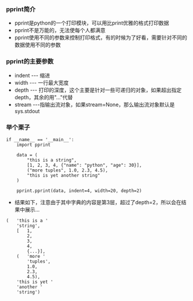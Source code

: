 ### pprint简介
- pprint是python的一个打印模块，可以用比print优雅的格式打印数据
- pprint不是万能的，无法使每个人都满意
- pprint使用不同的参数来控制打印格式，有的时候为了好看，需要针对不同的数据使用不同的参数

### pprint的主要参数
-  indent --- 缩进
-  width --- 一行最大宽度
-  depth --- 打印的深度，这个主要是针对一些可递归的对象，如果超出指定depth，其余的用"..."代替
-  stream ---指输出流对象，如果stream=None，那么输出流对象默认是sys.stdout

### 举个栗子
```
if __name__ == '__main__':
    import pprint

    data = (
        "this is a string",
        [1, 2, 3, 4, {"name": "python", "age": 30}],
        ("more tuples", 1.0, 2.3, 4.5),
        "this is yet another string"
    )

    pprint.pprint(data, indent=4, width=20, depth=2)
```
- 结果如下，注意由于其中字典的内容是第3层，超过了depth=2，所以会在结果中展示...
```
(   'this is a '
    'string',
    [   1,
        2,
        3,
        4,
        {...}],
    (   'more '
        'tuples',
        1.0,
        2.3,
        4.5),
    'this is yet '
    'another '
    'string')
```
